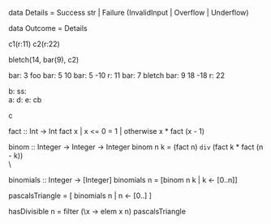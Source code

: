data Details = Success str | Failure (InvalidInput | Overflow | Underflow)

data Outcome = Details

c1(r:11)
c2(r:22)

bletch(14, bar(9), c2)


bar: 3
foo
bar: 5
10
bar: 5
-10
r: 11
bar: 7
bletch
bar: 9
18
-18
r: 22


b: 
ss:  
a: 
d: 
e: cb


c



fact :: Int -> Int
fact x
	| x <= 0 = 1
	| otherwise x * fact (x - 1)
	
	
binom :: Integer -> Integer -> Integer
binom n k = (fact n) `div` (fact k * fact (n - k))\
\

binomials :: Integer -> [Integer]
binomials n = [binom n k | k <- [0..n]]


pascalsTriangle = [ binomials n | n <- [0..] ]

hasDivisible n = filter (\x -> elem x n) pascalsTriangle